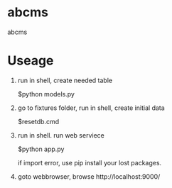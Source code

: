 # abcms
abcms


# Useage

1. run in shell, create needed table

    $python models.py

2. go to fixtures folder, run in shell, create initial data

    $resetdb.cmd

3. run in shell. run web serviece

    $python app.py

    if  import error, use pip install your lost packages.

4. goto webbrowser, browse http://localhost:9000/
